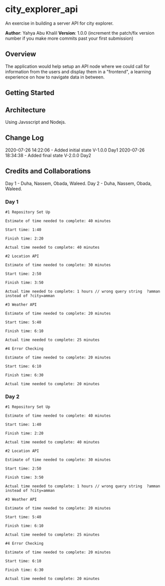 # city_explorer_api
An exercise in building a server API for city explorer.  


**Author**: Yahya Abu Khalil
**Version**: 1.0.0 (increment the patch/fix version number if you make more commits past your first submission)

## Overview
<!-- Provide a high level overview of what this application is and why you are building it, beyond the fact that it's an assignment for this class. (i.e. What's your problem domain?) -->
The application would help setup an API node where we could call for information from the users and display them in a "frontend", a learning experience on how to navigate data in between.

## Getting Started
<!-- What are the steps that a user must take in order to build this app on their own machine and get it running? -->

## Architecture
<!-- Provide a detailed description of the application design. What technologies (languages, libraries, etc) you're using, and any other relevant design information. -->
Using Javsscript and Nodejs.

## Change Log
<!-- Use this area to document the iterative changes made to your application as each feature is successfully implemented. Use time stamps. Here's an examples: -->

2020-07-26 14:22:06 - Added initial state V-1.0.0 Day1
2020-07-26 18:34:38 - Added final state V-2.0.0 Day2

## Credits and Collaborations
Day 1 - Duha, Nassem, Obada, Waleed.
Day 2 - Duha, Nassem, Obada, Waleed.


### Day 1
```
#1 Repository Set Up

Estimate of time needed to complete: 40 minutes

Start time: 1:40

Finish time: 2:20

Actual time needed to complete: 40 minutes
```

```
#2 Location API

Estimate of time needed to complete: 30 minutes

Start time: 2:50

Finish time: 3:50

Actual time needed to complete: 1 hours // wrong query string  ?amman instead of ?city=amman 
```
```
#3 Weather API

Estimate of time needed to complete: 20 minutes

Start time: 5:40

Finish time: 6:10

Actual time needed to complete: 25 minutes
```
```
#4 Error Checking

Estimate of time needed to complete: 20 minutes

Start time: 6:10

Finish time: 6:30

Actual time needed to complete: 20 minutes
```

### Day 2
```
#1 Repository Set Up

Estimate of time needed to complete: 40 minutes

Start time: 1:40

Finish time: 2:20

Actual time needed to complete: 40 minutes
```

```
#2 Location API

Estimate of time needed to complete: 30 minutes

Start time: 2:50

Finish time: 3:50

Actual time needed to complete: 1 hours // wrong query string  ?amman instead of ?city=amman 
```
```
#3 Weather API

Estimate of time needed to complete: 20 minutes

Start time: 5:40

Finish time: 6:10

Actual time needed to complete: 25 minutes
```
```
#4 Error Checking

Estimate of time needed to complete: 20 minutes

Start time: 6:10

Finish time: 6:30

Actual time needed to complete: 20 minutes
```